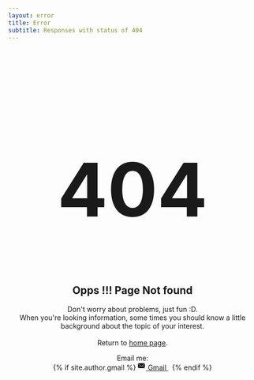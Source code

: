 ```yaml
---
layout: error
title: Error
subtitle: Responses with status of 404
---
```


<div align="center">
  <h1 style="font-size: 150px;"> 404 </h1>
  <h2>Opps !!! Page Not found</h2>
  <p>
    Don't worry about problems, just fun :D. <br>
    When you're looking information, some times you should know a little background about the topic of your interest. <br> <br>
    Return to <a href="/">home page</a>.
  </p>
  Email me: <br>
  {% if site.author.gmail %}
    <a href="mailto:{{ site.author.gmail }}">
      <span class="icon icon--email">
        <svg viewBox="0 0 16 16" width="16px" height="16px">
            <path d="M7,9L5.268,7.484l-4.952,4.245C0.496,11.896,0.739,12,1.007,12h11.986 c0.267,0,0.509-0.104,0.688-0.271L8.732,7.484L7,9z M13.684,2.271C13.504,2.103,13.262,2,12.993,2H1.007C0.74,2,0.498,2.104,0.318,2.273L7,8 L13.684,2.271z"/>
          <polygon points="0,2.878 0,11.186 4.833,7.079"/>
          <polygon points="9.167,7.079 14,11.186 14,2.875"/>
        </svg>
      </span>
      <span class="email">Gmail</span>
    </a>&nbsp;
  {% endif %}
</div>
